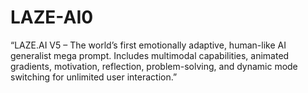 # LAZE-AI0
 “LAZE.AI V5 – The world’s first emotionally adaptive, human-like AI generalist mega prompt. Includes multimodal capabilities, animated gradients, motivation, reflection, problem-solving, and dynamic mode switching for unlimited user interaction.” 
